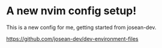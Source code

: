 # A new nvim config setup!

This is a new config for me, getting started from josean-dev.

https://github.com/josean-dev/dev-environment-files
